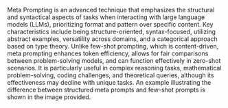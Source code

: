 Meta Prompting is an advanced technique that emphasizes the structural and syntactical aspects of tasks when interacting with large language models (LLMs), prioritizing format and pattern over specific content. Key characteristics include being structure-oriented, syntax-focused, utilizing abstract examples, versatility across domains, and a categorical approach based on type theory. Unlike few-shot prompting, which is content-driven, meta prompting enhances token efficiency, allows for fair comparisons between problem-solving models, and can function effectively in zero-shot scenarios. It is particularly useful in complex reasoning tasks, mathematical problem-solving, coding challenges, and theoretical queries, although its effectiveness may decline with unique tasks. An example illustrating the difference between structured meta prompts and few-shot prompts is shown in the image provided.